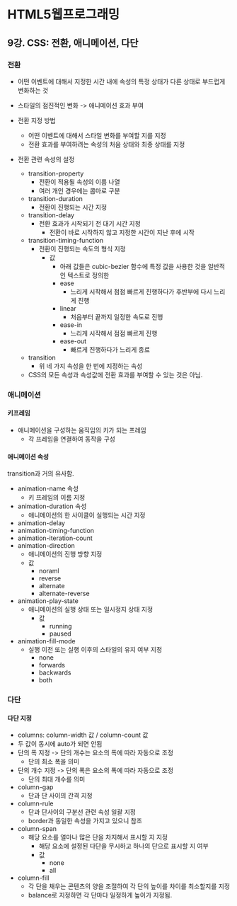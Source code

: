 # HTML5웹프로그래밍

## 9강. CSS: 전환, 애니메이션, 다단

### 전환

- 어떤 이벤트에 대해서 지정한 시간 내에 속성의 특정 상태가 다른 상태로 부드럽게 변화하는 것
- 스타일의 점진적인 변화 -> 애니메이션 효과 부여

- 전환 지정 방법
  - 어떤 이벤트에 대해서 스타일 변화를 부여할 지를 지정
  - 전환 효과를 부여하려는 속성의 처음 상태와 최종 상태를 지정
- 전환 관련 속성의 설정
  - transition-property
    - 전환이 적용될 속성의 이름 나열
    - 여러 개인 경우에는 콤마로 구분
  - transition-duration
    - 전환이 진행되는 시간 지정
  - transition-delay
    - 전환 효과가 시작되기 전 대기 시간 지정
      - 전환이 바로 시작하지 않고 지정한 시간이 지난 후에 시작
  - transition-timing-function
    - 전환이 진행되는 속도의 형식 지정
      - 값
        - 아래 값들은 cubic-bezier 함수에 특정 값을 사용한 것을 일반적인 텍스트로 정의한 
        - ease
          - 느리게 시작해서 점점 빠르게 진행하다가 후반부에 다시 느리게 진행
        - linear
          - 처음부터 끝까지 일정한 속도로 진행
        - ease-in
          - 느리게 시작해서 점점 빠르게 진행
        - ease-out
          - 빠르게 진행하다가 느리게 종료
  - transition
    - 위 네 가지 속성을 한 번에 지정하는 속성
  - CSS의 모든 속성과 속성값에 전환 효과를 부여할 수 있는 것은 아님.

### 애니메이션

#### 키프레임

- 애니메이션을 구성하는 움직임의 키가 되는 프레임
  - 각 프레임을 연결하여 동작을 구성

#### 애니메이션 속성

transition과 거의 유사함.

- animation-name 속성
  - 키 프레임의 이름 지정
- animation-duration 속성
  - 애니메이션의 한 사이클이 실행되는 시간 지정
- animation-delay
- animation-timing-function
- animation-iteration-count
- animation-direction
  - 애니메이션의 진행 방향 지정
  - 값
    - noraml
    - reverse
    - alternate
    - alternate-reverse
- animation-play-state
  - 애니메이션의 실행 상태 또는 일시정지 상태 지정
    - 값
      - running
      - paused
- animation-fill-mode
  - 실행 이전 또는 실행 이후의 스타일의 유지 여부 지정
    - none
    - forwards
    - backwards
    - both

### 다단

#### 다단 지정

- columns: column-width 값 / column-count 값
- 두 값이 동시에 auto가 되면 안됨
- 단의 폭 지정 -> 단의 개수는 요소의 폭에 따라 자동으로 조정
  - 단의 최소 폭을 의미
- 단의 개수 지정 -> 단의 폭은 요소의 폭에 따라 자동으로 조정
  - 단의 최대 개수를 의미
- column-gap
  - 단과 단 사이의 간격 지정
- column-rule
  - 단과 단사이의 구분선 관련 속성 일괄 지정
  - border과 동일한 속성을 가지고 있으니 참조
- column-span
  - 해당 요소를 얼마나 많은 단을 차지해서 표시할 지 지정
    - 해당 요소에 설정된 다단을 무시하고 하나의 단으로 표시할 지 여부
    - 값
      - none
      - all
- column-fill
  - 각 단을 채우는 콘텐츠의 양을 조절하여 각 단의 높이를 차이를 최소할지를 지정
  - balance로 지정하면 각 단마다 일정하게 높이가 지정됨.



